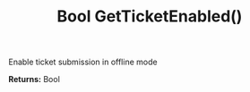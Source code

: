 ﻿---
uid: crmscript_ref_NSChatTopicEntity_GetTicketEnabled
title: Bool GetTicketEnabled()
intellisense: NSChatTopicEntity.GetTicketEnabled
keywords: NSChatTopicEntity, GetTicketEnabled
so.topic: reference
---

Enable ticket submission in offline mode

**Returns:** Bool


